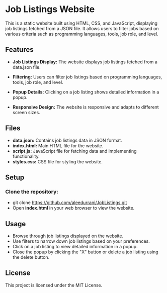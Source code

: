 # Job Listings Website
This is a static website built using HTML, CSS, and JavaScript, displaying job listings fetched from a JSON file. It allows users to filter jobs based on various criteria such as programming languages, tools, job role, and level.

## Features

- **Job Listings Display:** The website displays job listings fetched from a data.json file.

- **Filtering:** Users can filter job listings based on programming languages, tools, job role, and level.

- **Popup Details:** Clicking on a job listing shows detailed information in a popup.

- **Responsive Design:** The website is responsive and adapts to different screen sizes.

## Files
- **data.json:** Contains job listings data in JSON format.
- **index.html:** Main HTML file for the website.
- **script.js:** JavaScript file for fetching data and implementing functionality.
- **styles.css:** CSS file for styling the website.

## Setup
### Clone the repository:

- git clone https://github.com/aleedurrani/JobListings.git
- Open **index.html** in your web browser to view the website.

## Usage
- Browse through job listings displayed on the website.
- Use filters to narrow down job listings based on your preferences.
- Click on a job listing to view detailed information in a popup.
- Close the popup by clicking the "X" button or delete a job listing using the delete button.


## License
This project is licensed under the MIT License.
